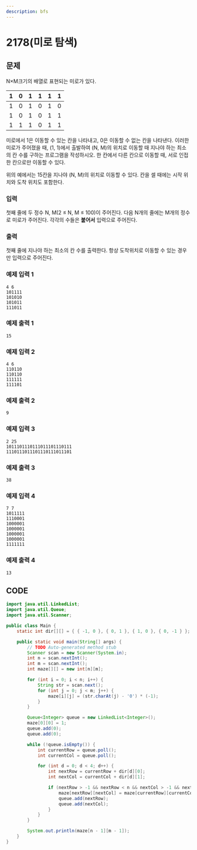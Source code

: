 ```yaml
---
description: bfs
---
```


# 2178\(미로 탐색\)

## 문제

N×M크기의 배열로 표현되는 미로가 있다.

| 1 | 0 | 1 | 1 | 1 | 1 |
| :--- | :--- | :--- | :--- | :--- | :--- |
| 1 | 0 | 1 | 0 | 1 | 0 |
| 1 | 0 | 1 | 0 | 1 | 1 |
| 1 | 1 | 1 | 0 | 1 | 1 |

미로에서 1은 이동할 수 있는 칸을 나타내고, 0은 이동할 수 없는 칸을 나타낸다. 이러한 미로가 주어졌을 때, \(1, 1\)에서 출발하여 \(N, M\)의 위치로 이동할 때 지나야 하는 최소의 칸 수를 구하는 프로그램을 작성하시오. 한 칸에서 다른 칸으로 이동할 때, 서로 인접한 칸으로만 이동할 수 있다.

위의 예에서는 15칸을 지나야 \(N, M\)의 위치로 이동할 수 있다. 칸을 셀 때에는 시작 위치와 도착 위치도 포함한다.

### 입력

첫째 줄에 두 정수 N, M\(2 ≤ N, M ≤ 100\)이 주어진다. 다음 N개의 줄에는 M개의 정수로 미로가 주어진다. 각각의 수들은 **붙어서** 입력으로 주어진다.

### 출력

첫째 줄에 지나야 하는 최소의 칸 수를 출력한다. 항상 도착위치로 이동할 수 있는 경우만 입력으로 주어진다.

### 예제 입력 1

```text
4 6
101111
101010
101011
111011
```

### 예제 출력 1

```text
15
```

### 예제 입력 2

```text
4 6
110110
110110
111111
111101
```

### 예제 출력 2

```text
9
```

### 예제 입력 3

```text
2 25
1011101110111011101110111
1110111011101110111011101
```

### 예제 출력 3

```text
38
```

### 예제 입력 4

```text
7 7
1011111
1110001
1000001
1000001
1000001
1000001
1111111
```

### 예제 출력 4

```text
13
```

## CODE

```java
import java.util.LinkedList;
import java.util.Queue;
import java.util.Scanner;

public class Main {
	static int dir[][] = { { -1, 0 }, { 0, 1 }, { 1, 0 }, { 0, -1 } };

	public static void main(String[] args) {
		// TODO Auto-generated method stub
		Scanner scan = new Scanner(System.in);
		int n = scan.nextInt();
		int m = scan.nextInt();
		int maze[][] = new int[n][m];

		for (int i = 0; i < n; i++) {
			String str = scan.next();
			for (int j = 0; j < m; j++) {
				maze[i][j] = (str.charAt(j) - '0') * (-1);
			}
		}

		Queue<Integer> queue = new LinkedList<Integer>();
		maze[0][0] = 1;
		queue.add(0);
		queue.add(0);

		while (!queue.isEmpty()) {
			int currentRow = queue.poll();
			int currentCol = queue.poll();

			for (int d = 0; d < 4; d++) {
				int nextRow = currentRow + dir[d][0];
				int nextCol = currentCol + dir[d][1];

				if (nextRow > -1 && nextRow < n && nextCol > -1 && nextCol < m && maze[nextRow][nextCol] == -1) {
					maze[nextRow][nextCol] = maze[currentRow][currentCol] + 1;
					queue.add(nextRow);
					queue.add(nextCol);
				}
			}
		}

		System.out.println(maze[n - 1][m - 1]);
	}
}
```

